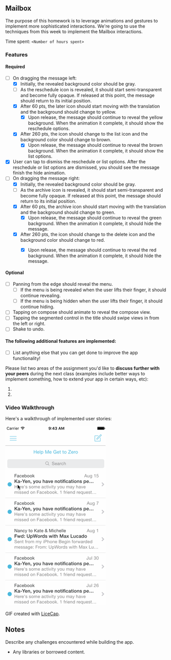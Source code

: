 ## Mailbox

The purpose of this homework is to leverage animations and gestures to implement more sophisticated interactions. We're going to use the techniques from this week to implement the Mailbox interactions.

Time spent: `<Number of hours spent>`

### Features

#### Required

- [ ] On dragging the message left:
  - [x] Initially, the revealed background color should be gray.
  - [ ] As the reschedule icon is revealed, it should start semi-transparent and become fully opaque. If released at this point, the message should return to its initial position.
  - [x] After 60 pts, the later icon should start moving with the translation and the background should change to yellow.
    - [x] Upon release, the message should continue to reveal the yellow background. When the animation it complete, it should show the reschedule options.
  - [x] After 260 pts, the icon should change to the list icon and the background color should change to brown.
    - [x] Upon release, the message should continue to reveal the brown background. When the animation it complete, it should show the list options.

- [x] User can tap to dismiss the reschedule or list options. After the reschedule or list options are dismissed, you should see the message finish the hide animation.
- [ ] On dragging the message right:
  - [x] Initially, the revealed background color should be gray.
  - [ ] As the archive icon is revealed, it should start semi-transparent and become fully opaque. If released at this point, the message should return to its initial position.
  - [x] After 60 pts, the archive icon should start moving with the translation and the background should change to green.
    - [x] Upon release, the message should continue to reveal the green background. When the animation it complete, it should hide the message.
  - [x] After 260 pts, the icon should change to the delete icon and the background color should change to red.
    - [x] Upon release, the message should continue to reveal the red background. When the animation it complete, it should hide the message.


#### Optional

- [ ] Panning from the edge should reveal the menu.
  - [ ] If the menu is being revealed when the user lifts their finger, it should continue revealing.
  - [ ] If the menu is being hidden when the user lifts their finger, it should continue hiding.
- [ ] Tapping on compose should animate to reveal the compose view.
- [ ] Tapping the segmented control in the title should swipe views in from the left or right.
- [ ] Shake to undo.

#### The following **additional** features are implemented:

- [ ] List anything else that you can get done to improve the app functionality!

Please list two areas of the assignment you'd like to **discuss further with your peers** during the next class (examples include better ways to implement something, how to extend your app in certain ways, etc):

1. 
2. 

### Video Walkthrough 

Here's a walkthrough of implemented user stories:

![dropbox gif](mailbox_demo.gif)

GIF created with [LiceCap](http://www.cockos.com/licecap/).

## Notes

Describe any challenges encountered while building the app.


* Any libraries or borrowed content.
